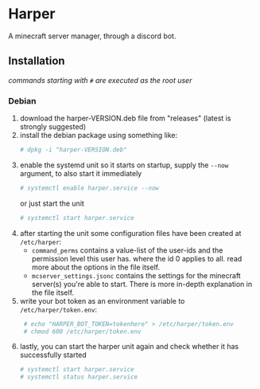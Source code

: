 # Harper
A minecraft server manager, through a discord bot.

## Installation
*commands starting with `#` are executed as the root user*
### Debian
1. download the harper-VERSION.deb file from "releases" (latest is strongly suggested)
2. install the debian package using something like:
   ```sh
   # dpkg -i "harper-VERSION.deb"
   ```
3. enable the systemd unit so it starts on startup, supply the `--now` argument, to also start it immediately
    ```sh
    # systemctl enable harper.service --now
    ```
    or just start the unit
    ```sh
    # systemctl start harper.service
    ```
4. after starting the unit some configuration files have been created at `/etc/harper`:
   - `command_perms` contains a value-list of the user-ids and the permission level this user has. where the id 0 applies to all. read more about the options in the file itself.
   - `mcserver_settings.jsonc` contains the settings for the minecraft server(s) you're able to start. There is more in-depth explanation in the file itself.
5. write your bot token as an environment variable to `/etc/harper/token.env`:
   ```sh
    # echo "HARPER_BOT_TOKEN=tokenhere" > /etc/harper/token.env
    # chmod 600 /etc/harper/token.env
   ```
6. lastly, you can start the harper unit again and check whether it has successfully started
   ```sh
   # systemctl start harper.service
   # systemctl status harper.service
   ```
